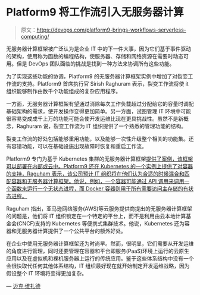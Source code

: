 # Platform9 将工作流引入无服务器计算

> 原文：<https://devops.com/platform9-brings-workflows-serverless-computing/>

无服务器计算框架被广泛认为是企业 IT 中的下一件大事，因为它们基于事件驱动的架构，使用称为函数的编程结构，使服务器、存储和网络资源在需要时动态可用。但是 DevOps 团队面临的挑战是找到一种方法来协调所有这些功能。

为了实现这些功能的协调，Platform9 的无服务器计算框架实例中增加了对裂变工作流的支持。Platform9 首席执行官 Sirish Raghuram 表示，裂变工作流将使 it 组织能够制作由数千个功能组成的复杂应用程序。

一方面，无服务器计算框架有望通过消除每次工作负载超过分配给它的容量时调配基础架构的需求，使开发操作变得更加简单。另一方面，试图管理 IT 环境中可能很容易变成成千上万的功能可能会使开发运维比现在更具挑战性。虽然不是新概念，Raghuram 说，裂变工作流为 IT 组织提供了一个熟悉的管理功能的结构。

裂变工作流的好处包括能够重用功能，以及能够一次性升级整个相关的功能集。还有容错功能，可以在基础设施出现故障时恢复和重启工作流。

Platform9 专门为基于 Kubernetes 集群的无服务器计算框架[提供了案例，该框架可以部署在内部或云中。Platform9 还在 Kubernetes 的一个实例上提供了对容器的支持，Raguham 表示，该公司预计 IT 组织将在他们认为合适的时候混合和匹配容器和无服务器计算框架。他说，例如，一个容器可能通过 API 调用来调用一个函数来运行一个无状态进程，而 Docker 容器则用于所有需要访问主存储的有状态进程。](https://containerjournal.com/2016/06/21/platform9-preps-hosted-kubernetes-service/)

Raguham 指出，亚马逊网络服务(AWS)等云服务提供商提出的无服务器计算框架的问题是，他们将 IT 组织锁定在一个特定的平台上，而不是利用由云本地计算基金会(CNCF)支持的 Kubernetes 等便携式集群技术。他说，Kubernetes 还为容器和无服务器计算提供了一个公共平台的额外好处。

在企业中使用无服务器计算框架还为时尚早。然而，很明显，它们需要从开发运维的角度进行管理，同时还要管理在容器和平台即服务(PaaS)环境上运行的云原生应用以及在虚拟机和裸机服务器上运行的传统应用。鉴于这些体系结构中没有一个会很快取代任何其他体系结构，IT 组织最好现在就开始制定开发运维战略，因为假设整个 IT 环境将变得更加复杂。

— [迈克·维扎德](https://devops.com/author/mike-vizard/)